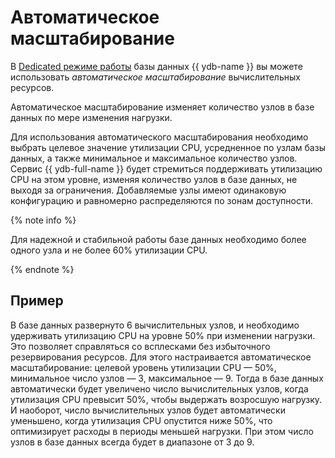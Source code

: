 # Автоматическое масштабирование

В [Dedicated режиме работы](serverless-and-dedicated.md#dedicated) базы данных {{ ydb-name }} вы можете использовать _автоматическое масштабирование_ вычислительных ресурсов.

Автоматическое масштабирование изменяет количество узлов в базе данных по мере изменения нагрузки.

Для использования автоматического масштабирования необходимо выбрать целевое значение утилизации CPU, усредненное по узлам базы данных, а также минимальное и максимальное количество узлов. Сервис {{ ydb-full-name }} будет стремиться поддерживать утилизацию CPU на этом уровне, изменяя количество узлов в базе данных, не выходя за ограничения. Добавляемые узлы имеют одинаковую конфигурацию и равномерно распределяются по зонам доступности.

{% note info %}

Для надежной и стабильной работы базе данных необходимо более одного узла и не более 60% утилизации CPU.

{% endnote %}

## Пример

В базе данных развернуто 6 вычислительных узлов, и необходимо удерживать утилизацию CPU на уровне 50% при изменении нагрузки. Это позволяет справляться со всплесками без избыточного резервирования ресурсов. Для этого настраивается автоматическое масштабирование: целевой уровень утилизации CPU — 50%, минимальное число узлов — 3, максимальное — 9. Тогда в базе данных автоматически будет увеличено число вычислительных узлов, когда утилизация CPU превысит 50%, чтобы выдержать возросшую нагрузку. И наоборот, число вычислительных узлов будет автоматически уменьшено, когда утилизация CPU опустится ниже 50%, что оптимизирует расходы в периоды меньшей нагрузки. При этом число узлов в базе данных всегда будет в диапазоне от 3 до 9.
